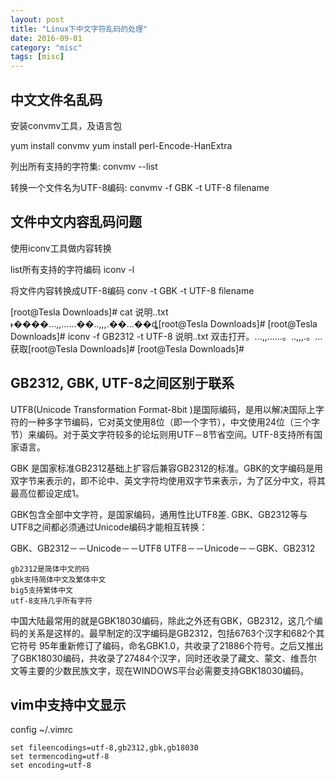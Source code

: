 ```yaml
---
layout: post
title: "Linux下中文字符乱码的处理"
date: 2016-09-01
category: "misc" 
tags: [misc]
---
```

## 中文文件名乱码

安装convmv工具，及语言包

yum install convmv
yum install perl-Encode-HanExtra

列出所有支持的字符集:
convmv --list

转换一个文件名为UTF-8编码:
convmv -f GBK -t UTF-8 filename

## 文件中文内容乱码问题

使用iconv工具做内容转换

list所有支持的字符编码
iconv -l

将文件内容转换成UTF-8编码
conv -t GBK -t UTF-8 filename

[root@Tesla Downloads]# cat 说明..txt
˫����...,,......��..,,,.��...��ȡ[root@Tesla Downloads]# 
[root@Tesla Downloads]# iconv -f GB2312 -t UTF-8 说明..txt
双击打开。...,,......。..,,,.。...获取[root@Tesla Downloads]# 
[root@Tesla Downloads]#

## GB2312, GBK, UTF-8之间区别于联系

UTF8(Unicode Transformation Format-8bit
)是国际编码，是用以解决国际上字符的一种多字节编码，它对英文使用8位（即一个字节），中文使用24位（三个字节）来编码。对于英文字符较多的论坛则用UTF－8节省空间。UTF-8支持所有国家语言。 

GBK 是国家标准GB2312基础上扩容后兼容GB2312的标准。GBK的文字编码是用双字节来表示的，即不论中、英文字符均使用双字节来表示，为了区分中文，将其最高位都设定成1。

GBK包含全部中文字符，是国家编码，通用性比UTF8差.
GBK、GB2312等与UTF8之间都必须通过Unicode编码才能相互转换：

GBK、GB2312－－Unicode－－UTF8 
UTF8－－Unicode－－GBK、GB2312 

    gb2312是简体中文的码
    gbk支持简体中文及繁体中文
    big5支持繁体中文
    utf-8支持几乎所有字符

中国大陆最常用的就是GBK18030编码，除此之外还有GBK，GB2312，这几个编码的关系是这样的。最早制定的汉字编码是GB2312，包括6763个汉字和682个其它符号
95年重新修订了编码，命名GBK1.0，共收录了21886个符号。之后又推出了GBK18030编码，共收录了27484个汉字，同时还收录了藏文、蒙文、维吾尔
文等主要的少数民族文字，现在WINDOWS平台必需要支持GBK18030编码。

## vim中支持中文显示
config ~/.vimrc

    set fileencodings=utf-8,gb2312,gbk,gb18030
    set termencoding=utf-8
    set encoding=utf-8

